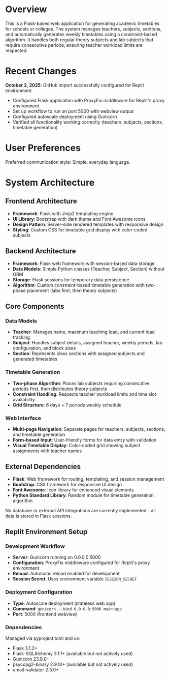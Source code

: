 # Overview

This is a Flask-based web application for generating academic timetables for schools or colleges. The system manages teachers, subjects, sections, and automatically generates weekly timetables using a constraint-based algorithm. It handles both regular theory subjects and lab subjects that require consecutive periods, ensuring teacher workload limits are respected.

# Recent Changes

**October 2, 2025**: GitHub import successfully configured for Replit environment
- Configured Flask application with ProxyFix middleware for Replit's proxy environment
- Set up workflow to run on port 5000 with webview output
- Configured autoscale deployment using Gunicorn
- Verified all functionality working correctly (teachers, subjects, sections, timetable generation)

# User Preferences

Preferred communication style: Simple, everyday language.

# System Architecture

## Frontend Architecture
- **Framework**: Flask with Jinja2 templating engine
- **UI Library**: Bootstrap with dark theme and Font Awesome icons
- **Design Pattern**: Server-side rendered templates with responsive design
- **Styling**: Custom CSS for timetable grid display with color-coded subjects

## Backend Architecture
- **Framework**: Flask web framework with session-based data storage
- **Data Models**: Simple Python classes (Teacher, Subject, Section) without ORM
- **Storage**: Flask sessions for temporary data persistence
- **Algorithm**: Custom constraint-based timetable generation with two-phase placement (labs first, then theory subjects)

## Core Components

### Data Models
- **Teacher**: Manages name, maximum teaching load, and current load tracking
- **Subject**: Handles subject details, assigned teacher, weekly periods, lab configuration, and block sizes
- **Section**: Represents class sections with assigned subjects and generated timetables

### Timetable Generation
- **Two-phase Algorithm**: Places lab subjects requiring consecutive periods first, then distributes theory subjects
- **Constraint Handling**: Respects teacher workload limits and time slot availability
- **Grid Structure**: 6 days × 7 periods weekly schedule

### Web Interface
- **Multi-page Navigation**: Separate pages for teachers, subjects, sections, and timetable generation
- **Form-based Input**: User-friendly forms for data entry with validation
- **Visual Timetable Display**: Color-coded grid showing subject assignments with teacher names

## External Dependencies

- **Flask**: Web framework for routing, templating, and session management
- **Bootstrap**: CSS framework for responsive UI design
- **Font Awesome**: Icon library for enhanced visual elements
- **Python Standard Library**: Random module for timetable generation algorithm

No database or external API integrations are currently implemented - all data is stored in Flask sessions.

## Replit Environment Setup

### Development Workflow
- **Server**: Gunicorn running on 0.0.0.0:5000
- **Configuration**: ProxyFix middleware configured for Replit's proxy environment
- **Reload**: Automatic reload enabled for development
- **Session Secret**: Uses environment variable `SESSION_SECRET`

### Deployment Configuration
- **Type**: Autoscale deployment (stateless web app)
- **Command**: `gunicorn --bind 0.0.0.0:5000 main:app`
- **Port**: 5000 (frontend webview)

### Dependencies
Managed via pyproject.toml and uv:
- Flask 3.1.2+
- Flask-SQLAlchemy 3.1.1+ (available but not actively used)
- Gunicorn 23.0.0+
- psycopg2-binary 2.9.10+ (available but not actively used)
- email-validator 2.3.0+